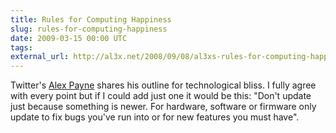 ```yaml
---
title: Rules for Computing Happiness
slug: rules-for-computing-happiness
date: 2009-03-15 00:00 UTC
tags:
external_url: http://al3x.net/2008/09/08/al3xs-rules-for-computing-happiness.html
---
```


Twitter's <a href="http://al3x.net/">Alex Payne</a> shares his outline for technological bliss. I fully agree with every point but if I could add just one it would be this: "Don't update just because something is newer. For hardware, software or firmware only update to fix bugs you've run into or for new features you must have".
